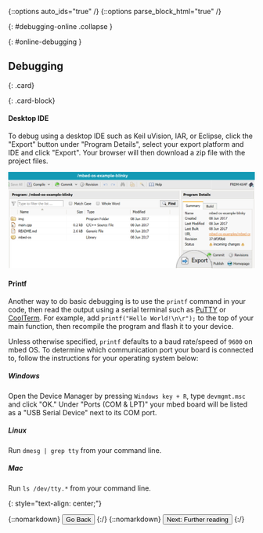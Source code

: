 {::options auto_ids="true" /}
{::options parse_block_html="true" /}

{: #debugging-online .collapse }
<div>

{: #online-debugging }
## Debugging

{: .card}
<div>

{: .card-block}
<div>

#### Desktop IDE

To debug using a desktop IDE such as Keil uVision, IAR, or Eclipse, click the "Export" button under "Program Details", select your export platform and IDE and click "Export". Your browser will then download a zip file with the project files.

![export](img/export.png) 

#### Printf

Another way to do basic debugging is to use the `printf` command in your code, then read the output using a serial terminal such as [PuTTY](http://www.putty.org/) or [CoolTerm](http://freeware.the-meiers.org/). For example, add `printf("Hello World!\n\r");` to the top of your main function, then recompile the program and flash it to your device.

Unless otherwise specified, `printf` defaults to a baud rate/speed of `9600` on mbed OS. To determine which communication port your board is connected to, follow the instructions for your operating system below:

##### Windows

Open the Device Manager by pressing `Windows key + R`, type `devmgmt.msc` and click "OK." Under "Ports (COM & LPT)" your mbed board will be listed as a "USB Serial Device" next to its COM port.

##### Linux

Run `dmesg | grep tty` from your command line. 

##### Mac

Run `ls /dev/tty.*` from your command line. 

</div>
</div>
<p></p>

{: style="text-align: center;"}
<div>
  {::nomarkdown}
    <button class="btn btn-outline-primary" type="button" 
      data-toggle="collapse" data-parent="#blinky" data-target="#blinky-online" 
      aria-controls="blinky-online">Go Back</button>
  {:/}
  {::nomarkdown}
    <button class="btn btn-outline-primary" type="button" 
      data-toggle="collapse" data-parent="#more" data-target="#more-reading-online" 
      aria-controls="more-reading-online">Next: Further reading</button>
  {:/}
</div>

</div>